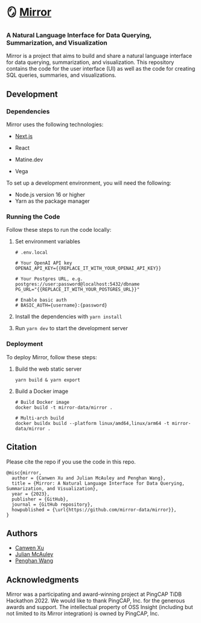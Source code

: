 # 🪞 [Mirror](https://mirror-data.github.io/)

### A Natural Language Interface for Data Querying, Summarization, and Visualization

Mirror is a project that aims to build and share a natural language interface for data querying, summarization, and visualization. This repository contains the code for the user interface (UI) as well as the code for creating SQL queries, summaries, and visualizations.


## Development

### Dependencies

Mirror uses the following technologies:

- [Next.js](https://nextjs.org/) 

- React
- Matine.dev
- Vega

To set up a development environment, you will need the following:

- Node.js version 16 or higher
- Yarn as the package manager

### Running the Code

Follow these steps to run the code locally:

1. Set environment variables

   ```
   # .env.local
   
   # Your OpenAI API key
   OPENAI_API_KEY={{REPLACE_IT_WITH_YOUR_OPENAI_API_KEY}}
   
   # Your Postgres URL, e.g. postgres://user:password@localhost:5432/dbname
   PG_URL="{{REPLACE_IT_WITH_YOUR_POSTGRES_URL}}"
   
   # Enable basic auth
   # BASIC_AUTH={username}:{password}
   ```

2. Install the dependencies with `yarn install`

3. Run `yarn dev` to start the development server



### Deployment

To deploy Mirror, follow these steps:

1. Build the web static server

   ```
   yarn build & yarn export
   ```

2. Build a Docker image

   ```
   # Build Docker image
   docker build -t mirror-data/mirror .
   
   # Multi-arch build
   docker buildx build --platform linux/amd64,linux/arm64 -t mirror-data/mirror .
   ```

## Citation

Please cite the repo if you use the code in this repo.

```
@misc{mirror,
  author = {Canwen Xu and Julian McAuley and Penghan Wang},
  title = {Mirror: A Natural Language Interface for Data Querying, Summarization, and Visualization},
  year = {2023},
  publisher = {GitHub},
  journal = {GitHub repository},
  howpublished = {\url{https://github.com/mirror-data/mirror}},
}
```

## Authors

- [Canwen Xu](https://www.canwenxu.net/)
- [Julian McAuley](https://cseweb.ucsd.edu/~jmcauley/)
- [Penghan Wang](https://github.com/wph95)

## Acknowledgments

Mirror was a participating and award-winning project at PingCAP TiDB Hackathon 2022. We would like to thank PingCAP, Inc. for the generous awards and support. The intellectual property of OSS Insight (including but not limited to its Mirror integration) is owned by PingCAP, Inc.
